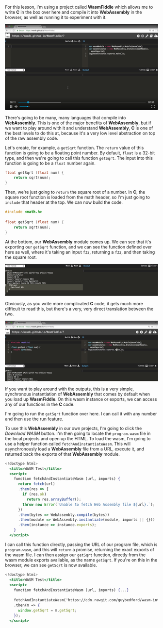 For this lesson, I'm using a project called **WasmFiddle** which allows me to write **C** in the box over here and compile it into **WebAssembly** in the browser, as well as running it to experiment with it.

![WasmFiddle](../images/javascript-compile-c-code-into-webassembly-wasmfiddle.png)

There's going to be many, many languages that compile into **WebAssembly**. This is one of the major benefits of **WebAssembly**, but if we want to play around with it and understand **WebAssembly**, **C** is one of the best levels to do this at, because it's a very low level abstraction on top of the raw assembly code.

Let's create, for example, a `getSqrt` function. The `return` value of this function is going to be a floating point number. By default, `float` is a 32-bit type, and then we're going to call this function `getSqrt`. The input into this function is going to be a `float` number again.

```c
float getSqrt (float num) {
	return sqrt(num);
}
```

Then, we're just going to `return` the square root of a number. In **C**, the square root function is loaded from the math header, so I'm just going to `include` that header at the top. We can now build the code.

```c
#include <math.h>

float getSqrt (float num) {
	return sqrt(num);
}
```

At the bottom, our **WebAssembly** module comes up. We can see that it's exporting our `getSqrt` function, and we can see the function defined over here as well, where it's taking an input `f32`, returning a `f32`, and then taking the square root.

![Results](../images/javascript-compile-c-code-into-webassembly-bottom-results.png)

Obviously, as you write more complicated **C** code, it gets much more difficult to read this, but there's a very, very direct translation between the two.

![wasm](../images/javascript-compile-c-code-into-webassembly-wasm.png)

If you want to play around with the outputs, this is a very simple, synchronous instantiation of **WebAssembly** that comes by default when you load up **WasmFiddle**. On this wasm instance or exports, we can access any of our functions in the **C** code.

I'm going to run the `getSqrt` function over here. I can call it with any number and then use the run feature.

To use this **WebAssembly** in our own projects, I'm going to click the *Download WASM* button. I'm then going to locate the `program.wasm` file in the local projects and open up the HTML. To load the wasm, I'm going to use a helper function called `fetchAndInstantiateWasm`. This will asynchronously load a **WebAssembly** file from a URL, execute it, and returned back the exports of that **WebAssembly** module.

```jsx
<!doctype html>
  <title>WASM Test</title>
  <script>
    function fetchAndInstantiateWasm (url, imports) {
      return fetch(url)
      .then(res => {
        if (res.ok)
          return res.arrayBuffer();
        throw new Error(`Unable to fetch Web Assembly file ${url}.`);
      })
      .then(bytes => WebAssembly.compile(bytes))
      .then(module => WebAssembly.instantiate(module, imports || {}))
      .then(instance => instance.exports);
    }
  </script>
```

I can call this function directly, passing the URL of our program file, which is `program.wasm`, and this will `return` a promise, returning the exact exports of the wasm file. I can then assign our `getSqrt` function, directly from the wasm module exports available, as the name `getSqrt`. If you're on this in the browser, we can see `getSqrt` is now available.

```jsx
<!doctype html>
  <title>WASM Test</title>
  <script>
    function fetchAndInstantiateWasm (url, imports) {...}

    fetchAndInstantiateWasm('https://cdn.rawgit.com/guybedford/wasm-intro/f61eb0d0/2-c-wasm/program.wasm')
    .then(m => {
      window.getSqrt = m.getSqrt;
    });
  </script>
```